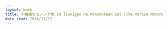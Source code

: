 ```yaml
---
layout: book
title: 不機嫌なモノノケ庵 10 [Fukigen na Mononokean 10] (The Morose Mononokean,  no. 10)
date_read: 2018/11/22
---
```

